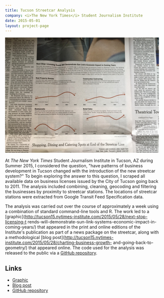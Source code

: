 ```yaml
---
title: Tucson Streetcar Analysis
company: <i>The New York Times</i> Student Journalism Institute
date: 2015-05-01
layout: project-page
---
```


![Streetcar Chart](/assets/images/optimized/portfolio/streetcar/streetcar-paper.jpg)

At *The New York Times* Student Journalism Institute in Tucson, AZ during
Summer 2015, I considered the question, "have patterns of business development
in Tucson changed with the introduction of the new streetcar system?" To begin
exploring the answer to this question, I scraped all available data on business
licenses issued by the City of Tucson going back to 2011. The analysis included
combining, cleaning, geocoding and filtering the businesses by proximity to
streetcar stations. The locations of streetcar stations were extracted from
Google Transit Feed Specification data.

The analysis was carried out over the course of approximately a week using a
combination of standard command-line tools and R. The work led to a
[graphic](http://tucson15.nytimes-institute.com/2015/05/28/next-stop-licensing-t
rends-will-demonstrate-sun-link-systems-economic-impact-in-coming-years/) that
appeared in the print and online editions of the Institute's publication as
part of a news package on the streetcar, along with a methodological [blog
post](http://tucson15.nytimes-institute.com/2015/05/28/charting-business-growth-
and-going-back-to-geometry/) that appeared online. The code used for the
analysis was released to the public via a [GitHub
repository](https://github.com/jonahsmith/tucson-business-licenses).

## Links

* [Graphic](http://tucson15.nytimes-institute.com/2015/05/28/next-stop-licensing-trends-will-demonstrate-sun-link-systems-economic-impact-in-coming-years/)
* [Blog post](http://tucson15.nytimes-institute.com/2015/05/28/charting-business-growth-and-going-back-to-geometry/)
* [GitHub repository](https://github.com/jonahsmith/tucson-business-licenses)
